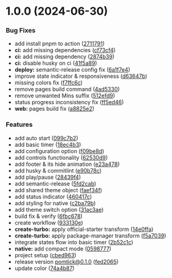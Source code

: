 # 1.0.0 (2024-06-30)


### Bug Fixes

* add install pnpm to action ([2711791](https://github.com/shinjith-dev/pomtick/commit/27117914342269d8ce60b2afca05918b5b0b7899))
* **ci:** add missing dependencies ([cf73cf4](https://github.com/shinjith-dev/pomtick/commit/cf73cf478dc4bc4d5ba2282a4823c7173397b2d0))
* **ci:** add missing dependency ([2874b39](https://github.com/shinjith-dev/pomtick/commit/2874b395fa13fd7bd0a2cd5e769009e50a77290f))
* **ci:** disable husky  on ci ([41f5a89](https://github.com/shinjith-dev/pomtick/commit/41f5a89dca996fb66c32193800a0a111adce28e7))
* **deploy:** semantic-release config fix ([6a1f7e4](https://github.com/shinjith-dev/pomtick/commit/6a1f7e48c570021a0cba67a8b7ddc77a0278ea4e))
* improve state indicator & responsiveness ([d63647b](https://github.com/shinjith-dev/pomtick/commit/d63647b26c0d2d3650de5c5c28672ae34e5a26e7))
* missing colors fix ([f7ffc6c](https://github.com/shinjith-dev/pomtick/commit/f7ffc6c018c606a67abedb28d5b8bfbd30e322bd))
* remove pages build command ([4ad5330](https://github.com/shinjith-dev/pomtick/commit/4ad533009cbb699734e91cdb955655bcfb4a7038))
* remove unwanted Mins suffix ([512efd9](https://github.com/shinjith-dev/pomtick/commit/512efd9e913d6379949e09459ec1d93d0895e2f3))
* status progress inconsistency fix ([ff5ed46](https://github.com/shinjith-dev/pomtick/commit/ff5ed46df4f15ff55f0c886dc15988615c2cb8ca))
* **web:** pages build fix ([a8825e2](https://github.com/shinjith-dev/pomtick/commit/a8825e2dafdddcd8f88999c527e685d4cf70f397))


### Features

* add auto start ([099c7b2](https://github.com/shinjith-dev/pomtick/commit/099c7b24769e290e6feb14d847a78e417619914e))
* add basic timer ([18ec4b3](https://github.com/shinjith-dev/pomtick/commit/18ec4b3fc0213160741847324e7f0eab7c9746d2))
* add configuration option ([f09be8d](https://github.com/shinjith-dev/pomtick/commit/f09be8d3a7ad14e7b84be916435ffeaa5f88afd1))
* add controls functionality ([62530d9](https://github.com/shinjith-dev/pomtick/commit/62530d947cde3061e746253a94b84ee206bc3e46))
* add footer & its hide animation ([e23a478](https://github.com/shinjith-dev/pomtick/commit/e23a478a27d37c7a965d9d793ef31ed029f2cb1b))
* add husky & commitlint ([e90b78c](https://github.com/shinjith-dev/pomtick/commit/e90b78c78662df11d5794782beda70ce8781759c))
* add play/pause ([28439f4](https://github.com/shinjith-dev/pomtick/commit/28439f447c59f7aa583f7e63f6c2727e396729a5))
* add semantic-release ([5fd2cab](https://github.com/shinjith-dev/pomtick/commit/5fd2cab6980ba11b829a9f001ef2edd240674608))
* add shared theme object ([faef34f](https://github.com/shinjith-dev/pomtick/commit/faef34f6e5b52e39aa35fbdb9c658227cb9783dd))
* add status indicator ([460417c](https://github.com/shinjith-dev/pomtick/commit/460417c1536c59ed54b0c4217782c0a2807d8c2e))
* add styling for native ([c2ba79b](https://github.com/shinjith-dev/pomtick/commit/c2ba79b8eb73f20d3821e1d4df1b2cacdc03c1fa))
* add theme switch option ([31ac3ae](https://github.com/shinjith-dev/pomtick/commit/31ac3ae085f4dbc453c238b83f2f24ca29d20d0a))
* build fix & verify ([6fbc678](https://github.com/shinjith-dev/pomtick/commit/6fbc6782f9630397826df33125e04d9ed45b53d8))
* create workflow ([933130e](https://github.com/shinjith-dev/pomtick/commit/933130e6b509c28c1a3aa4e6dea4067e33b2feae))
* **create-turbo:** apply official-starter transform ([14e0ffa](https://github.com/shinjith-dev/pomtick/commit/14e0ffaf81e408f477d5c8f63e28685af0adc1d1))
* **create-turbo:** apply package-manager transform ([f5a7039](https://github.com/shinjith-dev/pomtick/commit/f5a7039d1b2a43b5a9a4eef275275c6af901aaae))
* integrate states flow into basic timer ([2b52c1c](https://github.com/shinjith-dev/pomtick/commit/2b52c1cb1361fecc47d7c737c521db27426e8cb7))
* **native:** add compact mode ([0598777](https://github.com/shinjith-dev/pomtick/commit/0598777063253332b0cc3a3e93319bea3e88071b))
* project setup ([cbed963](https://github.com/shinjith-dev/pomtick/commit/cbed9634485184f17b82c52d01840a1b643ca627))
* release version pomtick@0.1.0 ([fed2065](https://github.com/shinjith-dev/pomtick/commit/fed2065b1fd24aee66379906289a24c6cbc5b0db))
* update color ([74a4b87](https://github.com/shinjith-dev/pomtick/commit/74a4b872afe26f516f2ccc06f0fd01c4d7d78e82))
